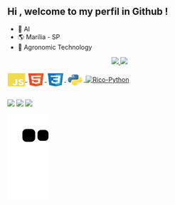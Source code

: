 ## Hi , welcome to my perfil in Github !

- 🤖 AI 
- 🌎 Marília - SP
- 🚜 Agronomic Technology

<div align="center">
  <a href="https://github.com/ricoo0">
  <img height="180em" src="https://github-readme-stats.vercel.app/api?username=ricoo0&show_icons=true&theme=dark&include_all_commits=true&count_private=true"/>
  <img height="180em" src="https://github-readme-stats.vercel.app/api/top-langs/?username=ricoo0&layout=compact&langs_count=7&theme=dark"/>
</div>
  
  <div style="display: inline_block"><br>
  <img align="center" alt="Rico-Js" height="30" width="40" src="https://raw.githubusercontent.com/devicons/devicon/master/icons/javascript/javascript-plain.svg">
  <img align="center" alt="Rico-HTML" height="30" width="40" src="https://raw.githubusercontent.com/devicons/devicon/master/icons/html5/html5-original.svg">
  <img align="center" alt="Rico-CSS" height="30" width="40" src="https://raw.githubusercontent.com/devicons/devicon/master/icons/css3/css3-original.svg">
  <img align="center" alt="Rico-Python" height="30" width="40" src="https://raw.githubusercontent.com/devicons/devicon/master/icons/python/python-original.svg">
  <img align="center" alt="Rico-Python" height="50" width="60" src=https://www.vectorlogo.zone/logos/mysql/mysql-ar21.svg> 
  </div>
  
  ##

<div> 
   <a href="https://www.youtube.com/channel/UCuTRl9Wi2zm2dc4cSr9pLlA" target="_blank"><img src="https://img.shields.io/badge/YouTube-FF0000?style=for-the-badge&logo=youtube&logoColor=white" target="_blank"></a>
  <a href="https://instagram.com/ric000" target="_blank"><img src="https://img.shields.io/badge/-Instagram-%23E4405F?style=for-the-badge&logo=instagram&logoColor=white" target="_blank"></a>
 <a href="https://discord.gg/yDncP5rwsX" target="_blank"><img src="https://img.shields.io/badge/Discord-7289DA?style=for-the-badge&logo=discord&logoColor=white" target="_blank"></a>
 
![Snake animation](https://github.com/rafaballerini/rafaballerini/blob/output/github-contribution-grid-snake.svg)
  </div>
 
